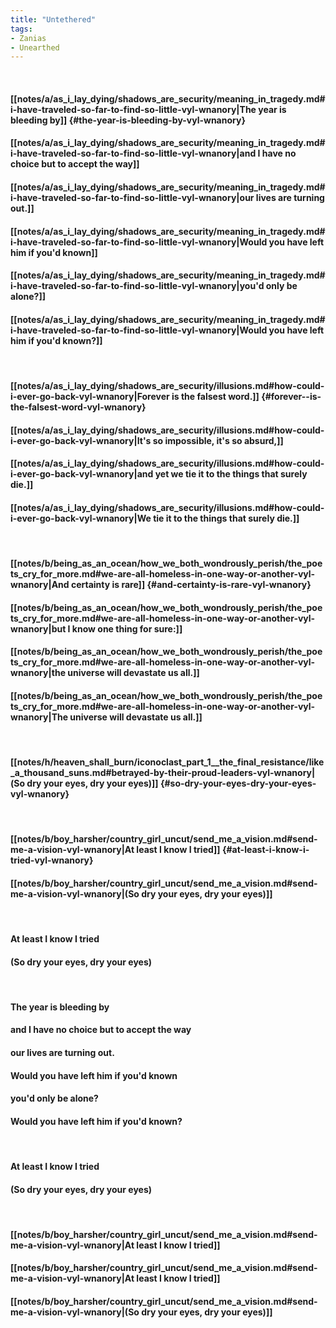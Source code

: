 ```yaml
---
title: "Untethered"
tags:
- Zanias
- Unearthed
---
```

&nbsp;
#### [[notes/a/as_i_lay_dying/shadows_are_security/meaning_in_tragedy.md#i-have-traveled-so-far-to-find-so-little-vyl-wnanory|The year is bleeding by]] {#the-year-is-bleeding-by-vyl-wnanory}
#### [[notes/a/as_i_lay_dying/shadows_are_security/meaning_in_tragedy.md#i-have-traveled-so-far-to-find-so-little-vyl-wnanory|and I have no choice but to accept the way]]
#### [[notes/a/as_i_lay_dying/shadows_are_security/meaning_in_tragedy.md#i-have-traveled-so-far-to-find-so-little-vyl-wnanory|our lives are turning out.]]
#### [[notes/a/as_i_lay_dying/shadows_are_security/meaning_in_tragedy.md#i-have-traveled-so-far-to-find-so-little-vyl-wnanory|Would you have left him if you'd known]]
#### [[notes/a/as_i_lay_dying/shadows_are_security/meaning_in_tragedy.md#i-have-traveled-so-far-to-find-so-little-vyl-wnanory|you'd only be alone?]]
#### [[notes/a/as_i_lay_dying/shadows_are_security/meaning_in_tragedy.md#i-have-traveled-so-far-to-find-so-little-vyl-wnanory|Would you have left him if you'd known?]]
&nbsp;
#### [[notes/a/as_i_lay_dying/shadows_are_security/illusions.md#how-could-i-ever-go-back-vyl-wnanory|Forever  is the falsest word.]] {#forever--is-the-falsest-word-vyl-wnanory}
#### [[notes/a/as_i_lay_dying/shadows_are_security/illusions.md#how-could-i-ever-go-back-vyl-wnanory|It's so impossible, it's so absurd,]]
#### [[notes/a/as_i_lay_dying/shadows_are_security/illusions.md#how-could-i-ever-go-back-vyl-wnanory|and yet we tie it to the things that surely die.]]
#### [[notes/a/as_i_lay_dying/shadows_are_security/illusions.md#how-could-i-ever-go-back-vyl-wnanory|We tie it to the things that surely die.]]
&nbsp;
#### [[notes/b/being_as_an_ocean/how_we_both_wondrously_perish/the_poets_cry_for_more.md#we-are-all-homeless-in-one-way-or-another-vyl-wnanory|And certainty is rare]] {#and-certainty-is-rare-vyl-wnanory}
#### [[notes/b/being_as_an_ocean/how_we_both_wondrously_perish/the_poets_cry_for_more.md#we-are-all-homeless-in-one-way-or-another-vyl-wnanory|but I know one thing for sure:]]
#### [[notes/b/being_as_an_ocean/how_we_both_wondrously_perish/the_poets_cry_for_more.md#we-are-all-homeless-in-one-way-or-another-vyl-wnanory|the universe will devastate us all.]]
#### [[notes/b/being_as_an_ocean/how_we_both_wondrously_perish/the_poets_cry_for_more.md#we-are-all-homeless-in-one-way-or-another-vyl-wnanory|The universe will devastate us all.]]
&nbsp;
#### [[notes/h/heaven_shall_burn/iconoclast_part_1__the_final_resistance/like_a_thousand_suns.md#betrayed-by-their-proud-leaders-vyl-wnanory|(So dry your eyes, dry your eyes)]] {#so-dry-your-eyes-dry-your-eyes-vyl-wnanory}
&nbsp;
#### [[notes/b/boy_harsher/country_girl_uncut/send_me_a_vision.md#send-me-a-vision-vyl-wnanory|At least I know I tried]] {#at-least-i-know-i-tried-vyl-wnanory}
#### [[notes/b/boy_harsher/country_girl_uncut/send_me_a_vision.md#send-me-a-vision-vyl-wnanory|(So dry your eyes, dry your eyes)]]
&nbsp;
#### At least I know I tried 
#### (So dry your eyes, dry your eyes)
&nbsp;
#### The year is bleeding by
#### and I have no choice but to accept the way
#### our lives are turning out.
#### Would you have left him if you'd known
#### you'd only be alone?
#### Would you have left him if you'd known?
&nbsp;
#### At least I know I tried 
#### (So dry your eyes, dry your eyes)
&nbsp;
#### [[notes/b/boy_harsher/country_girl_uncut/send_me_a_vision.md#send-me-a-vision-vyl-wnanory|At least I know I tried]]
#### [[notes/b/boy_harsher/country_girl_uncut/send_me_a_vision.md#send-me-a-vision-vyl-wnanory|At least I know I tried]]
#### [[notes/b/boy_harsher/country_girl_uncut/send_me_a_vision.md#send-me-a-vision-vyl-wnanory|(So dry your eyes, dry your eyes)]]
